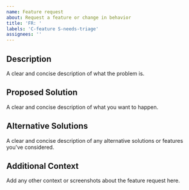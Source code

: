 ```yaml
---
name: Feature request
about: Request a feature or change in behavior
title: 'FR: '
labels: 'C-feature S-needs-triage'
assignees: ''
---
```


<!--
  Thank you for your feature request! Please describe your request here. For
  questions, use the Typst community discord: https://discord.gg/2uDybryKPe.
  Feel free to remove any of the sections below if they don't seem useful.
-->

## Description
A clear and concise description of what the problem is.

## Proposed Solution
A clear and concise description of what you want to happen.

## Alternative Solutions
A clear and concise description of any alternative solutions or features you've considered.

## Additional Context
Add any other context or screenshots about the feature request here.
